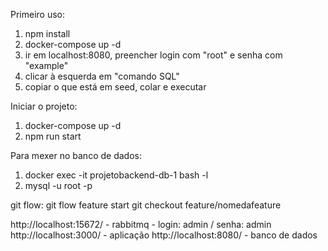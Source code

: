 Primeiro uso:
1. npm install
2. docker-compose up -d
3. ir em localhost:8080, preencher login com "root" e senha com "example"
4. clicar à esquerda em "comando SQL"
5. copiar o que está em seed, colar e executar


Iniciar o projeto:
1. docker-compose up -d
2. npm run start


Para mexer no banco de dados:
1. docker exec -it projetobackend-db-1 bash -l
2. mysql -u root -p

git flow:
git flow feature start
git checkout feature/nomedafeature


http://localhost:15672/ - rabbitmq - login: admin / senha: admin
http://localhost:3000/ - aplicação
http://localhost:8080/ - banco de dados